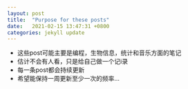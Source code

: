 ```yaml
---
layout: post
title:  "Purpose for these posts"
date:   2021-02-15 13:47:31 +0800
categories: jekyll update
---
```

- 这些post可能主要是编程，生物信息，统计和音乐方面的笔记
- 估计不会有人看，只是给自己做一个记i录
- 每一条post都会持续更新
- 希望能保持一周更新至少一次的频率...
